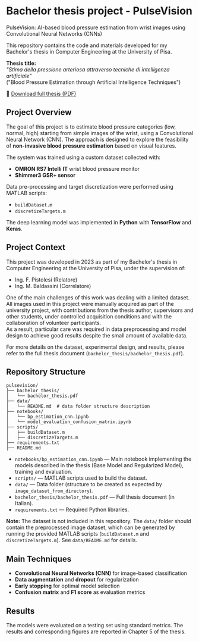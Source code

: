 # **Bachelor thesis project** - PulseVision

PulseVision: AI-based blood pressure estimation from wrist images using Convolutional Neural Networks (CNNs)

This repository contains the code and materials developed for my Bachelor's thesis in Computer Engineering at the University of Pisa.

**Thesis title:**  
*"Stima della pressione arteriosa attraverso tecniche di intelligenza artificiale"*  
("Blood Pressure Estimation through Artificial Intelligence Techniques")

📄 [Download full thesis (PDF)](bachelor_thesis/bachelor_thesis.pdf)

## Project Overview

The goal of this project is to estimate blood pressure categories (low, normal, high) starting from simple images of the wrist, using a Convolutional Neural Network (CNN). The approach is designed to explore the feasibility of **non-invasive blood pressure estimation** based on visual features.

The system was trained using a custom dataset collected with:
- **OMRON RS7 Intelli IT** wrist blood pressure monitor
- **Shimmer3 GSR+ sensor**

Data pre-processing and target discretization were performed using MATLAB scripts:
- `buildDataset.m`
- `discretizeTargets.m`

The deep learning model was implemented in **Python** with **TensorFlow** and **Keras**.

## Project Context

This project was developed in 2023 as part of my Bachelor's thesis in Computer Engineering at the University of Pisa, under the supervision of:

- Ing. F. Pistolesi (Relatore)
- Ing. M. Baldassini (Correlatore)

One of the main challenges of this work was dealing with a limited dataset.  
All images used in this project were manually acquired as part of the university project, with contributions from the thesis author, supervisors and other students, under controlled acquisition conditions and with the collaboration of volunteer participants.  
As a result, particular care was required in data preprocessing and model design to achieve good results despite the small amount of available data.

For more details on the dataset, experimental design, and results, please refer to the full thesis document (`bachelor_thesis/bachelor_thesis.pdf`).

## Repository Structure

```
pulsevision/
├── bachelor_thesis/
│   └── bachelor_thesis.pdf
├── data/
│   └── README.md  # data folder structure description
├── notebooks/
│   └── bp_estimation_cnn.ipynb
│   └── model_evaluation_confusion_matrix.ipynb
├── scripts/
│   ├── buildDataset.m
│   ├── discretizeTargets.m
├── requirements.txt
├── README.md

```
- `notebooks/bp_estimation_cnn.ipynb` — Main notebook implementing the models described in the thesis (Base Model and Regularized Model), training and evaluation.
- `scripts/` — MATLAB scripts used to build the dataset.
- `data/` — Data folder (structure to be created as expected by `image_dataset_from_directory`).
- `bachelor_thesis/bachelor_thesis.pdf` — Full thesis document (in Italian).
- `requirements.txt` — Required Python libraries.

**Note:** The dataset is not included in this repository. The `data/` folder should contain the preprocessed image dataset, which can be generated by running the provided MATLAB scripts (`buildDataset.m` and `discretizeTargets.m`). See `data/README.md` for details.

## Main Techniques

- **Convolutional Neural Networks (CNN)** for image-based classification
- **Data augmentation** and **dropout** for regularization
- **Early stopping** for optimal model selection
- **Confusion matrix** and **F1 score** as evaluation metrics

## Results

The models were evaluated on a testing set using standard metrics. The results and corresponding figures are reported in Chapter 5 of the thesis.

